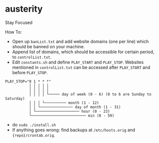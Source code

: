 # austerity
Stay Focused

How To:
* Open up `banList.txt` and add website domains (one per line) which should be banned on your machine.
* Append list of domains, which should be accessible for certain period, to `controlList.txt`.
* Edit `constants.sh` and define `PLAY_START` and `PLAY_STOP`. Websites mentioned in `controlList.txt` can be accessed after `PLAY_START` and before `PLAY_STOP`.
```
PLAY_STOP="0 1 * * *"
           │ │ │ │ │
           │ │ │ │ │
           │ │ │ │ └───── day of week (0 - 6) (0 to 6 are Sunday to Saturday)
           │ │ │ └────────── month (1 - 12)
           │ │ └─────────────── day of month (1 - 31)
           │ └──────────────────── hour (0 - 23)
           └───────────────────────── min (0 - 59)
```
* do `sudo ./install.sh`
* If anything goes wrong: find backups at `/etc/hosts.orig` and `{repo}/crontab.orig`.
